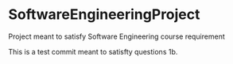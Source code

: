 # SoftwareEngineeringProject
Project meant to satisfy Software Engineering course requirement

This is a test commit meant to satisfty questions 1b.
